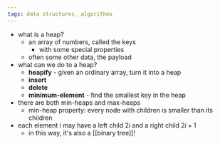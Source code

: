 ```yaml
---
tags: data structures, algorithms
---
```


- what is a heap?
	- an array of numbers, called the keys
		- with some special properties
	- often some other data, the payload
- what can we do to a heap?
	- **heapify** - given an ordinary array, turn it into a heap
	- **insert**
	- **delete**
	- **minimum-element** - find the smallest key in the heap
- there are both min-heaps and max-heaps
	- min-heap property: every node with children is smaller than its children
- each element $i$ may have a left child $2i$ and a right child $2i + 1$
	- in this way, it's also a [[binary tree]]!